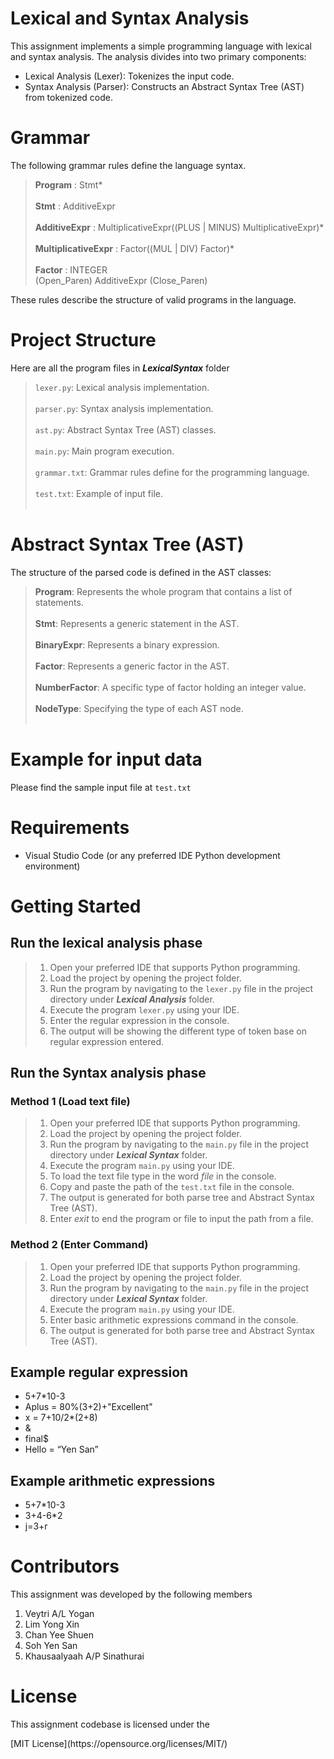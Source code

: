 # Lexical and Syntax Analysis
<p>This assignment implements a simple programming language with lexical and syntax analysis. The analysis divides into two primary components:</p>

<ul>
  <li>Lexical Analysis (Lexer): Tokenizes the input code.</li>
  <li>Syntax Analysis (Parser): Constructs an Abstract Syntax Tree (AST) from tokenized code.</li>
</ul>

# Grammar
<p>The following grammar rules define the language syntax.</p>

  >**Program** : Stmt* <br><br>
  >**Stmt** : AdditiveExpr <br><br>
  >**AdditiveExpr** : MultiplicativeExpr((PLUS | MINUS) MultiplicativeExpr)* <br><br>
  >**MultiplicativeExpr** : Factor((MUL | DIV) Factor)* <br><br>
  >**Factor** : INTEGER <br>
  >(Open_Paren) AdditiveExpr (Close_Paren) 
<p>These rules describe the structure of valid programs in the language.</p>

# Project Structure
Here are all the program files in ***LexicalSyntax*** folder

>`lexer.py`: Lexical analysis implementation. <br><br>
>`parser.py`: Syntax analysis implementation. <br><br>
>`ast.py`: Abstract Syntax Tree (AST) classes. <br><br>
>`main.py`: Main program execution. <br><br>
>`grammar.txt`: Grammar rules define for the programming language. <br><br>
>`test.txt`: Example of input file. <br><br>

# Abstract Syntax Tree (AST)
<p>The structure of the parsed code is defined in the AST classes:</p>

>**Program**: Represents the whole program that contains a list of statements. <br><br>
>**Stmt**: Represents a generic statement in the AST. <br><br>
>**BinaryExpr**: Represents a binary expression. <br><br>
>**Factor**: Represents a generic factor in the AST. <br><br>
>**NumberFactor**: A specific type of factor holding an integer value. <br><br>
>**NodeType**: Specifying the type of each AST node. <br><br>

# Example for input data
Please find the sample input file at `test.txt`

# Requirements
<ul>
  <li>Visual Studio Code (or any preferred IDE Python development environment)</li>
</ul>

# Getting Started
## Run the lexical analysis phase
>1. Open your preferred IDE that supports Python programming. 
>2. Load the project by opening the project folder.
>3. Run the program by navigating to the `lexer.py` file in the project directory under ***Lexical Analysis*** folder.
>4. Execute the program `lexer.py` using your IDE.
>5. Enter the regular expression in the console.
>6. The output will be showing the different type of token base on regular expression entered.

## Run the Syntax analysis phase
### Method 1 (Load text file)
>1. Open your preferred IDE that supports Python programming. 
>2. Load the project by opening the project folder.
>3. Run the program by navigating to the `main.py` file in the project directory under ***Lexical Syntax*** folder.
>4. Execute the program `main.py` using your IDE.
>5. To load the text file type in the word _file_ in the console.
>6. Copy and paste the path of the `test.txt` file in the console.
>7. The output is generated for both parse tree and Abstract Syntax Tree (AST).
>8. Enter _exit_ to end the program or file to input the path from a file.

### Method 2 (Enter Command)
>1. Open your preferred IDE that supports Python programming. 
>2. Load the project by opening the project folder.
>3. Run the program by navigating to the `main.py` file in the project directory under ***Lexical Syntax*** folder.
>4. Execute the program `main.py` using your IDE.
>5. Enter basic arithmetic expressions command in the console.
>6. The output is generated for both parse tree and Abstract Syntax Tree (AST).

## Example regular expression
<ul>
  <li>5+7*10-3</li>
  <li>Aplus = 80%(3+2)+"Excellent"</li>
  <li>x = 7+10/2*(2+8)</li>
  <li>&</li>
  <li>final$</li>
  <li>Hello = “Yen San”</li>
</ul>

## Example arithmetic expressions
<ul>
  <li>5+7*10-3</li>
  <li>3+4-6*2</li>
  <li>j=3+r</li>
</ul>

# Contributors
<p>This assignment was developed by the following members</p>
<ol>
  <li>Veytri A/L Yogan</li>
  <li>Lim Yong Xin</li>
  <li>Chan Yee Shuen</li>
  <li>Soh Yen San</li>
  <li>Khausaalyaah A/P Sinathurai</li>
</ol>

# License
<p>This assignment codebase is licensed under the</p>
[MIT License](https://opensource.org/licenses/MIT/)
